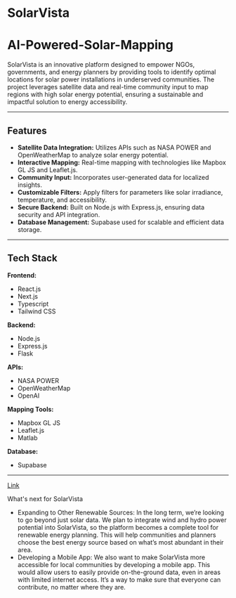 # SolarVista
# AI-Powered-Solar-Mapping


SolarVista is an innovative platform designed to empower NGOs, governments, and energy planners by providing tools to identify optimal locations for solar power installations in underserved communities. The project leverages satellite data and real-time community input to map regions with high solar energy potential, ensuring a sustainable and impactful solution to energy accessibility.

---

## Features

- **Satellite Data Integration:** Utilizes APIs such as NASA POWER and OpenWeatherMap to analyze solar energy potential.
- **Interactive Mapping:** Real-time mapping with technologies like Mapbox GL JS and Leaflet.js.
- **Community Input:** Incorporates user-generated data for localized insights.
- **Customizable Filters:** Apply filters for parameters like solar irradiance, temperature, and accessibility.
- **Secure Backend:** Built on Node.js with Express.js, ensuring data security and API integration.
- **Database Management:** Supabase used for scalable and efficient data storage.

---

## Tech Stack

**Frontend:**
- React.js
- Next.js
- Typescript
- Tailwind CSS

**Backend:**
- Node.js
- Express.js
- Flask

**APIs:**
- NASA POWER
- OpenWeatherMap
- OpenAI

**Mapping Tools:**
- Mapbox GL JS
- Leaflet.js
- Matlab

**Database:**
- Supabase
---

[Link](https://mhacks-z1be.vercel.app/)

What's next for SolarVista
- Expanding to Other Renewable Sources: In the long term, we’re looking to go beyond just solar data. We plan to integrate wind and hydro power potential into SolarVista, so the platform becomes a complete tool for renewable energy planning. This will help communities and planners choose the best energy source based on what’s most abundant in their area.
- Developing a Mobile App: We also want to make SolarVista more accessible for local communities by developing a mobile app. This would allow users to easily provide on-the-ground data, even in areas with limited internet access. It’s a way to make sure that everyone can contribute, no matter where they are.

